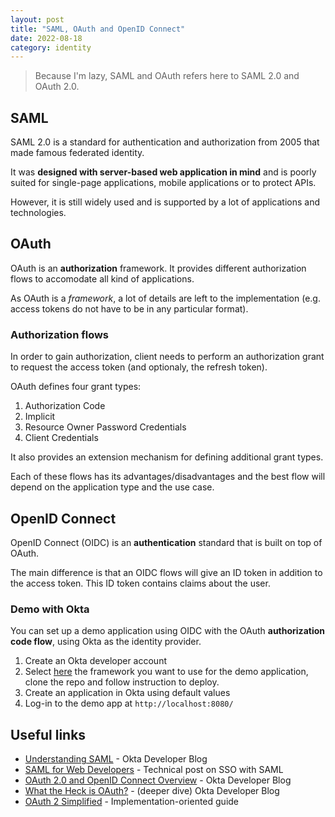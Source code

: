 ```yaml
---
layout: post
title: "SAML, OAuth and OpenID Connect"
date: 2022-08-18
category: identity
---
```

> Because I'm lazy, SAML and OAuth refers here to SAML 2.0 and OAuth 2.0.

## SAML
SAML 2.0 is a standard for authentication and authorization from 2005 that made famous federated identity.

It was **designed with server-based web application in mind** and is poorly suited for single-page applications, mobile applications or to protect APIs.

However, it is still widely used and is supported by a lot of applications and technologies.

## OAuth
OAuth is an **authorization** framework. It provides different authorization flows to accomodate all kind of applications.

As OAuth is a *framework*, a lot of details are left to the implementation (e.g. access tokens do not have to be in any particular format).

### Authorization flows
In order to gain authorization, client needs to perform an authorization grant to request the access token (and optionaly, the refresh token).

OAuth defines four grant types:
1. Authorization Code
2. Implicit
3. Resource Owner Password Credentials
4. Client Credentials

It also provides an extension mechanism for defining additional grant types.

Each of these flows has its advantages/disadvantages and the best flow will depend on the application type and the use case.

## OpenID Connect
OpenID Connect (OIDC) is an **authentication** standard that is built on top of OAuth.

The main difference is that an OIDC flows will give an ID token in addition to the access token. This ID token contains claims about the user.

### Demo with Okta
You can set up a demo application using OIDC with the OAuth **authorization code flow**, using Okta as the identity provider.

1. Create an Okta developer account
2. Select [here](https://developer.okta.com/docs/guides/implement-grant-type/authcode/main/#examples) the framework you want to use for the demo application, clone the repo and follow instruction to deploy.
3. Create an application in Okta using default values
4. Log-in to the demo app at `http://localhost:8080/`


## Useful links
- [Understanding SAML](https://developer.okta.com/docs/concepts/saml) - Okta Developer Blog
- [SAML for Web Developers](https://github.com/jch/saml) - Technical post on SSO with SAML
- [OAuth 2.0 and OpenID Connect Overview](https://developer.okta.com/docs/concepts/oauth-openid) - Okta Developer Blog
- [What the Heck is OAuth?](https://developer.okta.com/blog/2017/06/21/what-the-heck-is-oauth) - (deeper dive) Okta Developer Blog
- [OAuth 2 Simplified](https://aaronparecki.com/oauth-2-simplified) - Implementation-oriented guide

